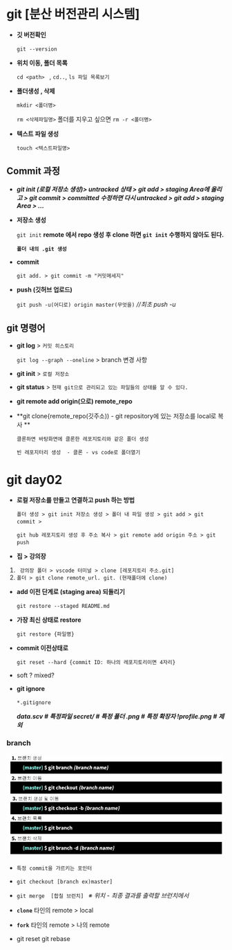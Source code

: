 # git [분산 버전관리 시스템]

- **깃 버전확인**

  `git --version`

- **위치 이동, 폴더 목록**

  `cd <path> ` , `cd..`, `ls 파일 목록보기`

- **폴더생성 , 삭제**

  `mkdir <폴더명>`

  `rm <삭제파일명>`  폴더를 지우고 싶으면 `rm -r <폴더명>`

- **텍스트 파일 생성**

  `touch <텍스트파일명>`

## Commit 과정

- ***git init (로컬 저장소 생성)>  untracked 상태 > git add > staging Area에 올리고 > git commit > committed 수정하면 다시 untracked > git add > staging Area > ...***

- **저장소 생성**

  `git init` **remote 에서 repo 생성 후 clone 하면 `git init`  수행하지 않아도 된다.**
  
  **`폴더 내의 .git 생성 `**

- **commit**

  `git add. > git commit -m "커밋메세지"`

- **push (깃허브 업로드)**

  `git push -u(어디로) origin master(무엇을)` *//최초 push -u*



## git 명령어

- **git log** > `커밋 히스토리`

  `git log --graph --oneline`  > branch 변경 사항 

- **git init** > `로컬 저장소`

- **git status** > `현재 git으로 관리되고 있는 파일들의 상태를 알 수 있다.`

- **git remote add origin(으로) remote_repo**

- **git clone{remote_repo(깃주소)) - git repository에 있는 저장소를 local로 복사 **

  `클론하면 바탕화면에 클론한 레포지토리와 같은 폴더 생성`

  `빈 레포지터리 생성  - 클론 - vs code로 폴더열기  ` 



# git day02

- **로컬 저장소를 만들고 연결하고 push 하는 방법**

  `폴더 생성 > git init 저장소 생성 > 폴더 내 파일 생성 > git add > git commit >`

  `git hub 레포지토리 생성 후 주소 복사 > git remote add origin 주소 > git push`

- **집  > 강의장**

1. ` 강의장 폴더 > vscode 터미널 > clone [레포지토리 주소.git]`
2. `폴더 > git clone remote_url. git. (현재폴더에 clone)`

- **add 이전 단계로 (staging area) 되돌리기**

  `git restore --staged README.md`

- **가장 최신 상태로 restore**

  `git restore {파일명}`

- **commit 이전상태로**

   `git reset --hard {commit ID: 하나의 레포지토리이면 4자리}`

- soft ? mixed? 

- **git ignore**

  `*.gitignore`

  ***data.scv # 특정파일   secret/ # 특정 폴더    .png # 특정 확장자   !profile.png # 제외***

### branch

![브랜치](git.assets/branch.JPG)

- `특정 commit을 가르키는 포인터`

- `git checkout [branch ex)master]`

- `git merge  [합칠 브런치] ` *※ 위치 - 최종 결과를 출력할 브런치에서*
- **`clone`**   타인의 remote > local
- **`fork`**     타인의 remote > 나의 remote  

- git reset git rebase 

